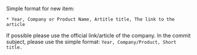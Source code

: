 Simple format for new item:

    * Year, Company or Product Name, Artitle title, The link to the article

If possible please use the official link/article of the company. In the
commit subject, please use the simple format: `Year, Company/Product, Short title.`
